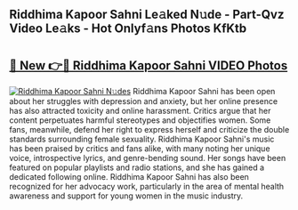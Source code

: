 ## Riddhima Kapoor Sahni Le𝚊ked N𝚞de - Part-Qvz Video Le𝚊ks - Hot Onlyf𝚊ns Photos KfKtb

# <h2><a href="http://ab54032.deff.icu/?id=Riddhima+Kapoor+Sahni">🔗 New 👉🔴 Riddhima Kapoor Sahni VIDEO Photos</a></h2>

[![Riddhima Kapoor Sahni N𝚞des](https://i.imgur.com/rIISA9y.gif)](http://ab54032.deff.icu/?id=Riddhima+Kapoor+Sahni)
Riddhima Kapoor Sahni has been open about her struggles with depression and anxiety, but her online presence has also attracted toxicity and online harassment. Critics argue that her content perpetuates harmful stereotypes and objectifies women. Some fans, meanwhile, defend her right to express herself and criticize the double standards surrounding female sexuality. Riddhima Kapoor Sahni's music has been praised by critics and fans alike, with many noting her unique voice, introspective lyrics, and genre-bending sound. Her songs have been featured on popular playlists and radio stations, and she has gained a dedicated following online. Riddhima Kapoor Sahni has also been recognized for her advocacy work, particularly in the area of mental health awareness and support for young women in the music industry.
